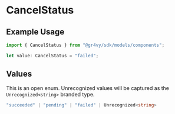 # CancelStatus

## Example Usage

```typescript
import { CancelStatus } from "@gr4vy/sdk/models/components";

let value: CancelStatus = "failed";
```

## Values

This is an open enum. Unrecognized values will be captured as the `Unrecognized<string>` branded type.

```typescript
"succeeded" | "pending" | "failed" | Unrecognized<string>
```